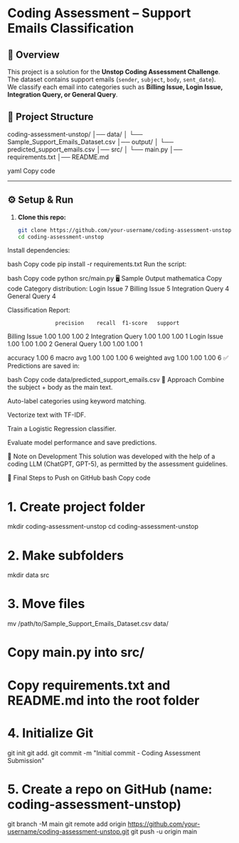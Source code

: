 # Coding Assessment – Support Emails Classification

## 📌 Overview
This project is a solution for the **Unstop Coding Assessment Challenge**.  
The dataset contains support emails (`sender`, `subject`, `body`, `sent_date`).  
We classify each email into categories such as **Billing Issue, Login Issue, Integration Query, or General Query**.

## 📂 Project Structure
coding-assessment-unstop/
│── data/
│ └── Sample_Support_Emails_Dataset.csv
│── output/
│ └── predicted_support_emails.csv
│── src/
│ └── main.py
│── requirements.txt
│── README.md

yaml
Copy code

---

## ⚙️ Setup & Run

1. **Clone this repo:**
   ```bash
   git clone https://github.com/your-username/coding-assessment-unstop.git
   cd coding-assessment-unstop
Install dependencies:

bash
Copy code
pip install -r requirements.txt
Run the script:

bash
Copy code
python src/main.py
🖥️ Sample Output
mathematica
Copy code
Category distribution:
Login Issue         7
Billing Issue       5
Integration Query   4
General Query       4

Classification Report:

                   precision    recall  f1-score   support
 Billing Issue        1.00      1.00      1.00         2
 Integration Query    1.00      1.00      1.00         1
 Login Issue          1.00      1.00      1.00         2
 General Query        1.00      1.00      1.00         1

accuracy                                1.00         6
macro avg           1.00      1.00      1.00         6
weighted avg        1.00      1.00      1.00         6
✅ Predictions are saved in:

bash
Copy code
data/predicted_support_emails.csv
🧠 Approach
Combine the subject + body as the main text.

Auto-label categories using keyword matching.

Vectorize text with TF-IDF.

Train a Logistic Regression classifier.

Evaluate model performance and save predictions.

🤖 Note on Development
This solution was developed with the help of a coding LLM (ChatGPT, GPT-5), as permitted by the assessment guidelines.

🚀 Final Steps to Push on GitHub
bash
Copy code
# 1. Create project folder
mkdir coding-assessment-unstop
cd coding-assessment-unstop

# 2. Make subfolders
mkdir data src

# 3. Move files
mv /path/to/Sample_Support_Emails_Dataset.csv data/
# Copy main.py into src/
# Copy requirements.txt and README.md into the root folder

# 4. Initialize Git
git init
git add.
git commit -m "Initial commit - Coding Assessment Submission"

# 5. Create a repo on GitHub (name: coding-assessment-unstop)
git branch -M main
git remote add origin https://github.com/your-username/coding-assessment-unstop.git
git push -u origin main
